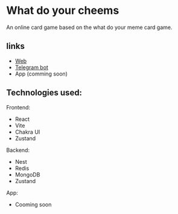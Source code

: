 What do your cheems
===============

An online card game based on the what do your meme card game.

## links

- [Web](https://what-do-your-cheems.vercel.app/)
- [Telegram bot](https://t.me/wdyc_bot)
- App (comming soon)



## Technologies used:

Frontend:
<ul>
  <li>React</li>
  <li>Vite</li>
  <li>Chakra UI</li>
  <li>Zustand</li>
</ul>


Backend:
<ul>
  <li>Nest</li>
  <li>Redis</li>
  <li>MongoDB</li>
  <li>Zustand</li>
</ul>

App:
<ul>
  <li>Cooming soon</li>
</ul>

